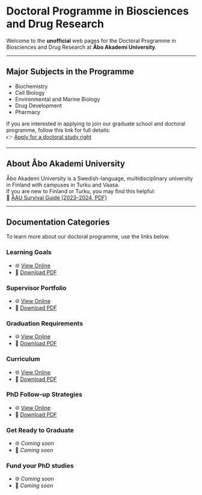 # Doctoral Programme in Biosciences and Drug Research

Welcome to the **unofficial** web pages for the Doctoral Programme in Biosciences and Drug Research at **Åbo Akademi University**.

---

## Major Subjects in the Programme

- Biochemistry  
- Cell Biology  
- Environmental and Marine Biology  
- Drug Development  
- Pharmacy

If you are interested in applying to join our graduate school and doctoral programme, follow this link for full details:  
👉 [Apply for a doctoral study right](https://www.abo.fi/en/research-at-aau/postgraduate-and-doctoral-studies/apply-for-doctoral-studies/)

---

## About Åbo Akademi University

Åbo Akademi University is a Swedish-language, multidisciplinary university in Finland with campuses in Turku and Vaasa.  
If you are new to Finland or Turku, you may find this helpful:  
📘 [ÅAU Survival Guide (2023–2024, PDF)](https://www.abo.fi/wp-content/uploads/2024/05/survival_guide_2023-2024.pdf)

---

## Documentation Categories

To learn more about our doctoral programme, use the links below.

### Learning Goals  
- 🌐 [View Online](https://aaugs-dp-biosciences-and-drug-research.github.io/LearningGoals/)  
- 📄 [Download PDF](https://aaugs-dp-biosciences-and-drug-research.github.io/LearningGoals/Document.pdf)

### Supervisor Portfolio  
- 🌐 [View Online](https://aaugs-dp-biosciences-and-drug-research.github.io/supervisor-portfolio/)  
- 📄 [Download PDF](https://aaugs-dp-biosciences-and-drug-research.github.io/supervisor-portfolio/Supervisor_Portfolio.pdf)

### Graduation Requirements  
- 🌐 [View Online](https://aaugs-dp-biosciences-and-drug-research.github.io/Graduation_Requirements/)  
- 📄 [Download PDF](https://aaugs-dp-biosciences-and-drug-research.github.io/Graduation_Requirements/Document.pdf)

### Curriculum  
- 🌐 [View Online](https://aaugs-dp-biosciences-and-drug-research.github.io/Curriculum/)  
- 📄 [Download PDF](https://aaugs-dp-biosciences-and-drug-research.github.io/Curriculum/Document.pdf)

### PhD Follow-up Strategies  
- 🌐 [View Online](https://aaugs-dp-biosciences-and-drug-research.github.io/Yearly_followup/)  
- 📄 [Download PDF](https://aaugs-dp-biosciences-and-drug-research.github.io/Yearly_followup/Document.pdf)

### Get Ready to Graduate  
- 🌐 _Coming soon_  
- 📄 _Coming soon_

### Fund your PhD studies  
- 🌐 _Coming soon_  
- 📄 _Coming soon_

